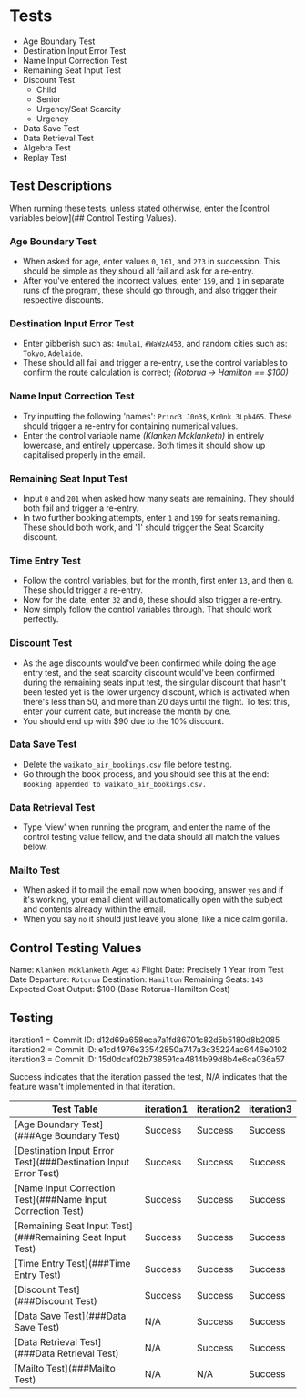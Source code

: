 # Tests

- Age Boundary Test
- Destination Input Error Test
- Name Input Correction Test
- Remaining Seat Input Test
- Discount Test
    - Child
    - Senior
    - Urgency/Seat Scarcity
    - Urgency
- Data Save Test
- Data Retrieval Test
- Algebra Test
- Replay Test

## Test Descriptions

When running these tests, unless stated otherwise, enter the [control variables below](## Control Testing Values).

### Age Boundary Test
- When asked for age, enter values `0`, `161`, and `273` in succession. This should be simple as they should all fail and ask for a re-entry. 
- After you've entered the incorrect values, enter `159`, and `1` in separate runs of the program, these should go through, and also trigger their respective discounts.
### Destination Input Error Test
- Enter gibberish such as: `4mula1`, `#WaWzA453`, and random cities such as: `Tokyo`, `Adelaide`.
- These should all fail and trigger a re-entry, use the control variables to confirm the route calculation is correct; *(Rotorua -> Hamilton == $100)*
### Name Input Correction Test
- Try inputting the following 'names': `Princ3 J0n3$`, `Kr0nk 3Lph465`. These should trigger a re-entry for containing numerical values.
- Enter the control variable name *(Klanken Mcklanketh)* in entirely lowercase, and entirely uppercase. Both times it should show up capitalised properly in the email.
### Remaining Seat Input Test
- Input `0` and `201` when asked how many seats are remaining. They should both fail and trigger a re-entry.
- In two further booking attempts, enter `1` and `199` for seats remaining. These should both work, and '1' should trigger the Seat Scarcity discount.
### Time Entry Test
- Follow the control variables, but for the month, first enter `13`, and then `0`. These should trigger a re-entry.
- Now for the date, enter `32` and `0`, these should also trigger a re-entry.
- Now simply follow the control variables through. That should work perfectly.
### Discount Test
- As the age discounts would've been confirmed while doing the age entry test, and the seat scarcity discount would've been confirmed during the remaining seats input test, the singular discount that hasn't been tested yet is the lower urgency discount, which is activated when there's less than 50, and more than 20 days until the flight. To test this, enter your current date, but increase the month by one. 
- You should end up with $90 due to the 10% discount.
### Data Save Test
- Delete the `waikato_air_bookings.csv` file before testing.
- Go through the book process, and you should see this at the end: `Booking appended to waikato_air_bookings.csv.`
### Data Retrieval Test
- Type 'view' when running the program, and enter the name of the control testing value fellow, and the data should all match the values below.
### Mailto Test
- When asked if to mail the email now when booking, answer `yes` and if it's working, your email client will automatically open with the subject and contents already within the email.
- When you say `no` it should just leave you alone, like a nice calm gorilla.

## Control Testing Values
Name: `Klanken Mcklanketh`
Age: `43`
Flight Date: Precisely 1 Year from Test Date
Departure: `Rotorua`
Destination: `Hamilton`
Remaining Seats: `143`
Expected Cost Output: $100 (Base Rotorua-Hamilton Cost)

## Testing

iteration1 = Commit ID: d12d69a658eca7a1fd86701c82d5b5180d8b2085
iteration2 = Commit ID: e1cd4976e33542850a747a3c35224ac6446e0102
iteration3 = Commit ID: 15d0dcaf02b738591ca4814b99d8b4e6ca036a57

Success indicates that the iteration passed the test,
N/A indicates that the feature wasn't implemented in that iteration.

|                            Test Table                           | iteration1  | iteration2  | iteration3  |
|-----------------------------------------------------------------|-------------|-------------|-------------|
| [Age Boundary Test](###Age Boundary Test)                       |   Success   |   Success   |   Success   |
| [Destination Input Error Test](###Destination Input Error Test) |   Success   |   Success   |   Success   |
| [Name Input Correction Test](###Name Input Correction Test)     |   Success   |   Success   |   Success   |
| [Remaining Seat Input Test](###Remaining Seat Input Test)       |   Success   |   Success   |   Success   |
| [Time Entry Test](###Time Entry Test)                           |   Success   |   Success   |   Success   |
| [Discount Test](###Discount Test)                               |   Success   |   Success   |   Success   |
| [Data Save Test](###Data Save Test)                             |     N/A     |   Success   |   Success   |
| [Data Retrieval Test](###Data Retrieval Test)                   |     N/A     |   Success   |   Success   |
| [Mailto Test](###Mailto Test)                                   |     N/A     |     N/A     |   Success   |
